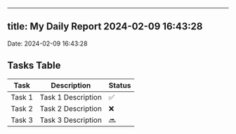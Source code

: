 
---
title: My Daily Report 2024-02-09 16:43:28
---

Date: 2024-02-09 16:43:28

## Tasks Table

| Task | Description | Status |
|------|-------------|--------|
| Task 1 | Task 1 Description | ✅ |
| Task 2 | Task 2 Description | ❌ |
| Task 3 | Task 3 Description | 🔜 |
